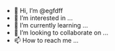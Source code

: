 - 👋 Hi, I’m @egfdff
- 👀 I’m interested in ...
- 🌱 I’m currently learning ...
- 💞️ I’m looking to collaborate on ...
- 📫 How to reach me ...

<!---
egfdff/egfdff is a ✨ special ✨ repository because its `README.md` (this file) appears on your GitHub profile.
You can click the Preview link to take a look at your changes.
--->
